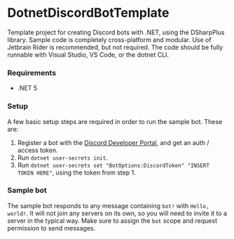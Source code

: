 # DotnetDiscordBotTemplate
Template project for creating Discord bots with .NET, using the DSharpPlus library. Sample code is completely cross-platform and modular. Use of Jetbrain Rider is recommended, but not required. The code should be fully runnable with Visual Studio, VS Code, or the dotnet CLI.

### Requirements
* .NET 5

### Setup
A few basic setup steps are required in order to run the sample bot. These are:
1. Register a bot with the [Discord Developer Portal](https://discord.com/developers/docs/intro), and get an auth / access token.
2. Run `dotnet user-secrets init`.
3. Run `dotnet user-secrets set "BotOptions:DiscordToken" "INSERT TOKEN HERE"`, using the token from step 1.

### Sample bot
The sample bot responds to any message containing `bot!` with `Hello, world!`. It will not join any servers on its own, so you will need to invite it to a server in the typical way. Make sure to assign the `bot` scope and request permission to send messages.
